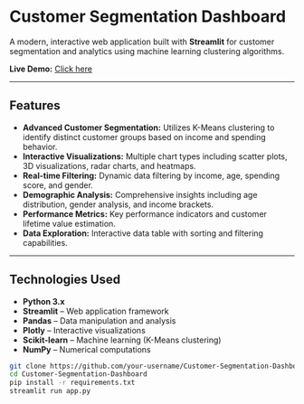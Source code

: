 # Customer Segmentation Dashboard

A modern, interactive web application built with **Streamlit** for customer segmentation and analytics using machine learning clustering algorithms.  

**Live Demo:** [Click here](https://customer-segmentation-dashboard-km6okbks65ksvscisng3ty.streamlit.app/)  

---

## Features

- **Advanced Customer Segmentation:** Utilizes K-Means clustering to identify distinct customer groups based on income and spending behavior.  
- **Interactive Visualizations:** Multiple chart types including scatter plots, 3D visualizations, radar charts, and heatmaps.  
- **Real-time Filtering:** Dynamic data filtering by income, age, spending score, and gender.  
- **Demographic Analysis:** Comprehensive insights including age distribution, gender analysis, and income brackets.  
- **Performance Metrics:** Key performance indicators and customer lifetime value estimation.  
- **Data Exploration:** Interactive data table with sorting and filtering capabilities.  

---

## Technologies Used

- **Python 3.x**  
- **Streamlit** – Web application framework  
- **Pandas** – Data manipulation and analysis  
- **Plotly** – Interactive visualizations  
- **Scikit-learn** – Machine learning (K-Means clustering)  
- **NumPy** – Numerical computations  

```bash
git clone https://github.com/your-username/Customer-Segmentation-Dashboard.git
cd Customer-Segmentation-Dashboard
pip install -r requirements.txt
streamlit run app.py
